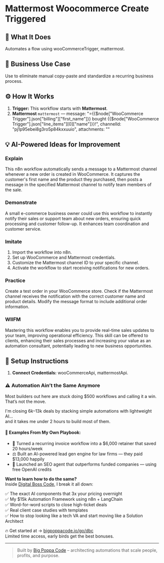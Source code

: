 # Mattermost Woocommerce Create Triggered
  ## 🚀 What It Does
  Automates a flow using wooCommerceTrigger, mattermost.
  
  ## 💼 Business Use Case
  Use to eliminate manual copy-paste and standardize a recurring business process.
  
  ## ⚙️ How It Works
  1. **Trigger:** This workflow starts with **Mattermost**.
  2. **Mattermost** `mattermost` — message: "={{$node["WooCommerce Trigger"].json["billing"]["first_name"]}} bought {{$node["WooCommerce Trigger"].json["line_items"][0]["name"]}}!", channelId: "pj1p95ebei8g3ro5p84kxxuuio", attachments: ""
  
  ## 💡 AI-Powered Ideas for Improvement
  ### Explain
This n8n workflow automatically sends a message to a Mattermost channel whenever a new order is created in WooCommerce. It captures the customer's first name and the product they purchased, then posts a message in the specified Mattermost channel to notify team members of the sale.

### Demonstrate
A small e-commerce business owner could use this workflow to instantly notify their sales or support team about new orders, ensuring quick processing and customer follow-up. It enhances team coordination and customer service.

### Imitate
1. Import the workflow into n8n.
2. Set up WooCommerce and Mattermost credentials.
3. Customize the Mattermost channel ID to your specific channel.
4. Activate the workflow to start receiving notifications for new orders.

### Practice
Create a test order in your WooCommerce store. Check if the Mattermost channel receives the notification with the correct customer name and product details. Modify the message format to include additional order information.

### WIIFM
Mastering this workflow enables you to provide real-time sales updates to your team, improving operational efficiency. This skill can be offered to clients, enhancing their sales processes and increasing your value as an automation consultant, potentially leading to new business opportunities.
  
  ## 🔧 Setup Instructions
  1. **Connect Credentials:** wooCommerceApi, mattermostApi.
  
### ⚠️ Automation Ain’t the Same Anymore

Most builders out here are stuck doing $500 workflows and calling it a win.  
That’s not the move.  

I'm closing $6k–$13k deals by stacking simple automations with lightweight AI...  
and it takes me under 2 hours to build most of them.

#### 🧠 Examples From My Own Playbook:
- 🔁 Turned a recurring invoice workflow into a $6,000 retainer that saved 20 hours/week  
- ⚖️ Built an AI-powered lead gen engine for law firms — they paid $13,000 happily  
- 🚀 Launched an SEO agent that outperforms funded companies — using free OpenAI credits  

**Want to learn how to do the same?**  
Inside [Digital Boss Code](https://bigpoppacode.io/go/dbc), I break it all down:

✅ The exact AI components that 3x your pricing overnight  
✅ My $15k Automation Framework using n8n + LangChain  
✅ Word-for-word scripts to close high-ticket deals  
✅ Real client case studies with templates  
✅ How to stop looking like a tech VA and start moving like a Solution Architect  

🔥 Get started at → [bigpoppacode.io/go/dbc](https://bigpoppacode.io/go/dbc)  
Limited time access, early birds get the best bonuses.

---
> Built by [Big Poppa Code](https://bigpoppacode.io) – architecting automations that scale people, profits, and purpose.
  
